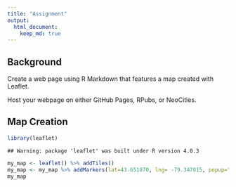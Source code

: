 ```yaml
---
title: "Assignment"
output: 
  html_document:
    keep_md: true 
---
```




## Background

Create a web page using R Markdown that features a map created with Leaflet. 

Host your webpage on either GitHub Pages, RPubs, or NeoCities.


## Map Creation


```r
library(leaflet)
```

```
## Warning: package 'leaflet' was built under R version 4.0.3
```

```r
my_map <- leaflet() %>% addTiles() 
my_map <- my_map %>% addMarkers(lat=43.651070, lng= -79.347015, popup="Toronto")
my_map
```

<!--html_preserve--><div id="htmlwidget-c8a19bc6a157ec94578a" style="width:672px;height:480px;" class="leaflet html-widget"></div>
<script type="application/json" data-for="htmlwidget-c8a19bc6a157ec94578a">{"x":{"options":{"crs":{"crsClass":"L.CRS.EPSG3857","code":null,"proj4def":null,"projectedBounds":null,"options":{}}},"calls":[{"method":"addTiles","args":["//{s}.tile.openstreetmap.org/{z}/{x}/{y}.png",null,null,{"minZoom":0,"maxZoom":18,"tileSize":256,"subdomains":"abc","errorTileUrl":"","tms":false,"noWrap":false,"zoomOffset":0,"zoomReverse":false,"opacity":1,"zIndex":1,"detectRetina":false,"attribution":"&copy; <a href=\"http://openstreetmap.org\">OpenStreetMap<\/a> contributors, <a href=\"http://creativecommons.org/licenses/by-sa/2.0/\">CC-BY-SA<\/a>"}]},{"method":"addMarkers","args":[43.65107,-79.347015,null,null,null,{"interactive":true,"draggable":false,"keyboard":true,"title":"","alt":"","zIndexOffset":0,"opacity":1,"riseOnHover":false,"riseOffset":250},"Toronto",null,null,null,null,{"interactive":false,"permanent":false,"direction":"auto","opacity":1,"offset":[0,0],"textsize":"10px","textOnly":false,"className":"","sticky":true},null]}],"limits":{"lat":[43.65107,43.65107],"lng":[-79.347015,-79.347015]}},"evals":[],"jsHooks":[]}</script><!--/html_preserve-->
